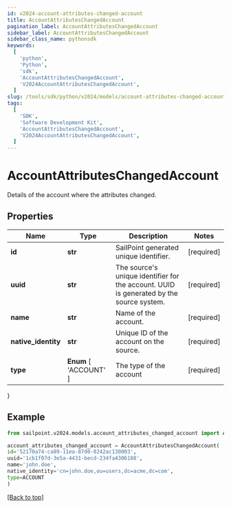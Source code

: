 ```yaml
---
id: v2024-account-attributes-changed-account
title: AccountAttributesChangedAccount
pagination_label: AccountAttributesChangedAccount
sidebar_label: AccountAttributesChangedAccount
sidebar_class_name: pythonsdk
keywords:
  [
    'python',
    'Python',
    'sdk',
    'AccountAttributesChangedAccount',
    'V2024AccountAttributesChangedAccount',
  ]
slug: /tools/sdk/python/v2024/models/account-attributes-changed-account
tags:
  [
    'SDK',
    'Software Development Kit',
    'AccountAttributesChangedAccount',
    'V2024AccountAttributesChangedAccount',
  ]
---
```


# AccountAttributesChangedAccount

Details of the account where the attributes changed.

## Properties

| Name | Type | Description | Notes |
| --- | --- | --- | --- |
| **id** | **str** | SailPoint generated unique identifier. | [required] |
| **uuid** | **str** | The source's unique identifier for the account. UUID is generated by the source system. | [required] |
| **name** | **str** | Name of the account. | [required] |
| **native_identity** | **str** | Unique ID of the account on the source. | [required] |
| **type** | **Enum** [ 'ACCOUNT' ] | The type of the account | [required] |

}

## Example

```python
from sailpoint.v2024.models.account_attributes_changed_account import AccountAttributesChangedAccount

account_attributes_changed_account = AccountAttributesChangedAccount(
id='52170a74-ca89-11ea-87d0-0242ac130003',
uuid='1cb1f07d-3e5a-4431-becd-234fa4306108',
name='john.doe',
native_identity='cn=john.doe,ou=users,dc=acme,dc=com',
type=ACCOUNT
)

```

[[Back to top]](#)
